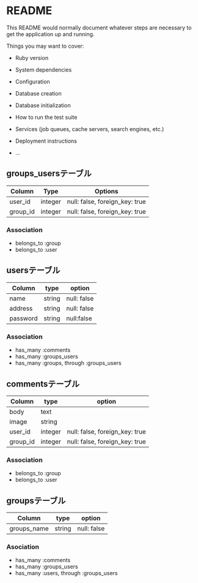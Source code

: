 # README

This README would normally document whatever steps are necessary to get the
application up and running.

Things you may want to cover:

* Ruby version

* System dependencies

* Configuration

* Database creation

* Database initialization

* How to run the test suite

* Services (job queues, cache servers, search engines, etc.)

* Deployment instructions

* ...

## groups_usersテーブル 

|Column|Type|Options|
|------|----|-------|
|user_id|integer|null: false, foreign_key: true|
|group_id|integer|null: false, foreign_key: true|

### Association
- belongs_to :group
- belongs_to :user


## usersテーブル
|Column|type|option|
|------|----|------|
|name|string|null: false|
|address|string|null: false|
|password|string|null:false|

### Association
- has_many :comments
- has_many :groups_users
- has_many :groups, through :groups_users



## commentsテーブル
|Column|type|option|
|------|----|------|
|body|text|
|image|string|
|user_id|integer|null: false, foreign_key: true|
|group_id|integer|null: false, foreign_key: true|

### Association
- belongs_to :group
- belongs_to :user

## groupsテーブル
|Column|type|option|
|------|----|------|
|groups_name|string|null: false|

### Asociation
- has_many :comments
- has_many :groups_users
- has_many :users, through :groups_users